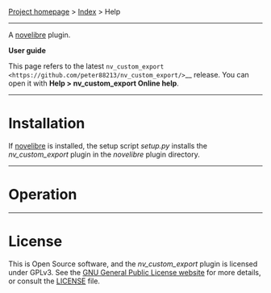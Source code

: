 [Project homepage](https://github.com/peter88213/nv_custom_export) > [Index](../) > Help

---

A [novelibre](https://github.com/peter88213/novelibre/) plugin.


**User guide**

This page refers to the latest `nv_custom_export
<https://github.com/peter88213/nv_custom_export/>`__ release.
You can open it with **Help > nv_custom_export Online help**.




---

# Installation

If [novelibre](https://github.com/peter88213/novelibre/) is installed, the setup script *setup.py* installs the *nv_custom_export* plugin in the *novelibre* plugin directory.

---

# Operation

---

# License

This is Open Source software, and the *nv_custom_export* plugin is licensed under GPLv3. See the
[GNU General Public License website](https://www.gnu.org/licenses/gpl-3.0.en.html) for more
details, or consult the [LICENSE](https://github.com/peter88213/nv_custom_export/blob/main/LICENSE) file.


